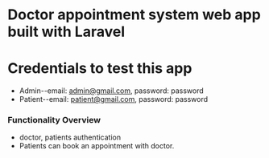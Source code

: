 # Doctor appointment system web app built with Laravel

# Credentials to test this app

-   Admin--email: admin@gmail.com, password: password
-   Patient--email: patient@gmail.com, password: password


### Functionality Overview

-   doctor, patients authentication
-   Patients can book an appointment with doctor.